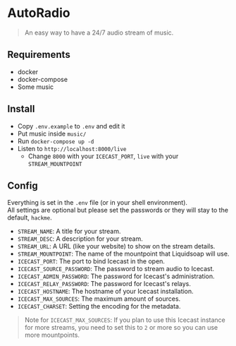 # AutoRadio
> An easy way to have a 24/7 audio stream of music. 

## Requirements
- docker
- docker-compose
- Some music

## Install
- Copy `.env.example` to `.env` and edit it
- Put music inside `music/`
- Run `docker-compose up -d`
- Listen to `http://localhost:8000/live`
  - Change `8000` with your `ICECAST_PORT`, `live` with your `STREAM_MOUNTPOINT`

## Config
Everything is set in the `.env` file (or in your shell environment).  
All settings are optional but please set the passwords or they will stay to the default, `hackme`.

- `STREAM_NAME`: A title for your stream.
- `STREAM_DESC`: A description for your stream.
- `STREAM_URL`: A URL (like your website) to show on the stream details.
- `STREAM_MOUNTPOINT`: The name of the mountpoint that Liquidsoap will use.
- `ICECAST_PORT`: The port to bind Icecast in the open.
- `ICECAST_SOURCE_PASSWORD`: The password to stream audio to Icecast.
- `ICECAST_ADMIN_PASSWORD`: The password for Icecast's administration.
- `ICECAST_RELAY_PASSWORD`: The password for Icecast's relays.
- `ICECAST_HOSTNAME`: The hostname of your Icecast installation.
- `ICECAST_MAX_SOURCES`: The maximum amount of sources.
- `ICECAST_CHARSET`: Setting the encoding for the metadata.

> Note for `ICECAST_MAX_SOURCES`:
> If you plan to use this Icecast instance for more streams, you need to set this to `2` or more so you can use more mountpoints.
